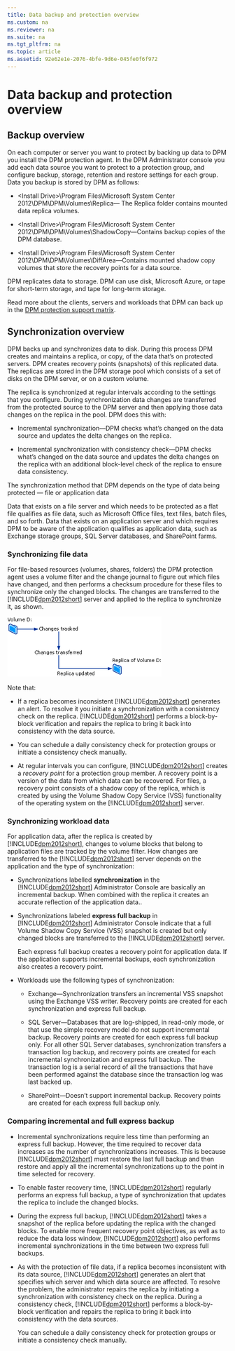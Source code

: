 ```yaml
---
title: Data backup and protection overview
ms.custom: na
ms.reviewer: na
ms.suite: na
ms.tgt_pltfrm: na
ms.topic: article
ms.assetid: 92e62e1e-2076-4bfe-9d6e-045fe0f6f972
---
```

# Data backup and protection overview

## Backup overview
On each computer or server you want to protect by backing up data to DPM you install the DPM protection agent. In the DPM Administrator console you add each data source you want to protect to a protection group, and configure backup, storage, retention and restore settings for each group. Data you backup is stored by DPM as follows:

-   <Install Drive>\\Program Files\\Microsoft System Center 2012\\DPM\\DPM\\Volumes\\Replica— The Replica folder contains mounted data replica volumes.

-   <Install Drive>\\Program Files\\Microsoft System Center 2012\\DPM\\DPM\\Volumes\\ShadowCopy—Contains backup copies of the DPM database.

-   <Install Drive>\\Program Files\\Microsoft System Center 2012\\DPM\\DPM\\Volumes\\DiffArea—Contains mounted shadow copy volumes that store the recovery points for a data source.

DPM replicates data to storage. DPM can use disk, Microsoft Azure, or tape for short\-term storage, and tape for long\-term storage.

Read more about the clients, servers and workloads that DPM can back up in the [DPM protection support matrix](assetId:///52bed83a-f484-4925-af77-377073737fc4).

## Synchronization overview
DPM backs up and synchronizes data to disk. During this process DPM creates and maintains a replica, or copy, of the data that’s on protected servers. DPM creates recovery points \(snapshots\) of this replicated data. The replicas are stored in the DPM storage pool which consists of a set of disks on the DPM server, or on a custom volume.

The replica is synchronized at regular intervals according to the settings that you configure. During synchronization data changes are transferred from the protected source to the DPM server and then applying those data changes on the replica in the pool. DPM does this with:

-   Incremental synchronization—DPM checks what’s changed on the data source and updates the delta changes on the replica.

-   Incremental synchronization with consistency check—DPM checks what’s changed on the data source and updates the delta changes on the replica with an additional block\-level check of the replica to ensure data consistency.

The synchronization method that DPM depends on the type of data being protected — file or application data

Data that exists on a file server and which needs to be protected as a flat file qualifies as file data, such as Microsoft Office files, text files, batch files, and so forth. Data that exists on an application server and which requires DPM to be aware of the application qualifies as application data, such as Exchange storage groups, SQL Server databases, and SharePoint farms.

### Synchronizing file data
For file\-based resources \(volumes, shares, folders\) the DPM protection agent uses a volume filter and the change journal to figure out which files have changed, and then performs a checksum procedure for these files to synchronize only the changed blocks. The changes are transferred to the [!INCLUDE[dpm2012short](Token/dpm2012short_md.md)] server and applied to the replica to synchronize it, as shown.

![](Image/6220f128-bd14-4fce-a61c-e9ed66d66973.gif)

Note that:

-   If a replica becomes inconsistent [!INCLUDE[dpm2012short](Token/dpm2012short_md.md)] generates an alert. To resolve it you initiate a synchronization with a consistency check on the replica. [!INCLUDE[dpm2012short](Token/dpm2012short_md.md)] performs a block\-by\-block verification and repairs the replica to bring it back into consistency with the data source.

-   You can schedule a daily consistency check for protection groups or initiate a consistency check manually.

-   At regular intervals you can configure, [!INCLUDE[dpm2012short](Token/dpm2012short_md.md)] creates a *recovery point* for a protection group member. A recovery point is a version of the data from which data can be recovered. For files, a recovery point consists of a shadow copy of the replica, which is created by using the Volume Shadow Copy Service \(VSS\) functionality of the operating system on the [!INCLUDE[dpm2012short](Token/dpm2012short_md.md)] server.

### Synchronizing workload data
For application data, after the replica is created by [!INCLUDE[dpm2012short](Token/dpm2012short_md.md)], changes to volume blocks that belong to application files are tracked by the volume filter. How changes are transferred to the [!INCLUDE[dpm2012short](Token/dpm2012short_md.md)] server depends on the application and the type of synchronization:

-   Synchronizations labelled **synchronization** in the [!INCLUDE[dpm2012short](Token/dpm2012short_md.md)] Administrator Console are basically an incremental backup. When combined with the replica it creates an accurate reflection of the application data..

-   Synchronizations labeled **express full backup** in [!INCLUDE[dpm2012short](Token/dpm2012short_md.md)] Administrator Console indicate that a full Volume Shadow Copy Service \(VSS\) snapshot is created but only changed blocks are transferred to the [!INCLUDE[dpm2012short](Token/dpm2012short_md.md)] server.

    Each express full backup creates a recovery point for application data. If the application supports incremental backups, each synchronization also creates a recovery point.

-   Workloads use the following types of synchronization:

    -   Exchange—Synchronization transfers an incremental VSS snapshot using the Exchange VSS writer. Recovery points are created for each synchronization and express full backup.

    -   SQL Server—Databases that are log\-shipped, in read\-only mode, or that use the simple recovery model do not support incremental backup. Recovery points are created for each express full backup only. For all other SQL Server databases, synchronization transfers a transaction log backup, and recovery points are created for each incremental synchronization and express full backup. The transaction log is a serial record of all the transactions that have been performed against the database since the transaction log was last backed up.

    -   SharePoint—Doesn’t support incremental backup. Recovery points are created for each express full backup only.

### Comparing incremental and full express backup

-   Incremental synchronizations require less time than performing an express full backup. However, the time required to recover data increases as the number of synchronizations increases. This is because [!INCLUDE[dpm2012short](Token/dpm2012short_md.md)] must restore the last full backup and then restore and apply all the incremental synchronizations up to the point in time selected for recovery.

-   To enable faster recovery time, [!INCLUDE[dpm2012short](Token/dpm2012short_md.md)] regularly performs an express full backup, a type of synchronization that updates the replica to include the changed blocks.

-   During the express full backup, [!INCLUDE[dpm2012short](Token/dpm2012short_md.md)] takes a snapshot of the replica before updating the replica with the changed blocks. To enable more frequent recovery point objectives, as well as to reduce the data loss window, [!INCLUDE[dpm2012short](Token/dpm2012short_md.md)] also performs incremental synchronizations in the time between two express full backups.

-   As with the protection of file data, if a replica becomes inconsistent with its data source, [!INCLUDE[dpm2012short](Token/dpm2012short_md.md)] generates an alert that specifies which server and which data source are affected. To resolve the problem, the administrator repairs the replica by initiating a synchronization with consistency check on the replica. During a consistency check, [!INCLUDE[dpm2012short](Token/dpm2012short_md.md)] performs a block\-by\-block verification and repairs the replica to bring it back into consistency with the data sources.

    You can schedule a daily consistency check for protection groups or initiate a consistency check manually.


